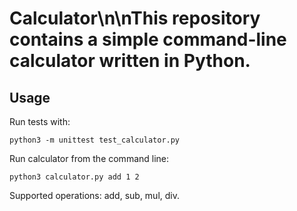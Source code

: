 # Calculator\n\nThis repository contains a simple command-line calculator written in Python.

## Usage

Run tests with:

```
python3 -m unittest test_calculator.py
```

Run calculator from the command line:

```
python3 calculator.py add 1 2
```

Supported operations: add, sub, mul, div.
